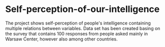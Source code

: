 # Self-perception-of-our-intelligence
The project shows self-perception of people's intelligence containing multiple relations between variables. Data set has been created basing on the survey that contains 100 responses from people asked mainly in Warsaw Center, however also among other countries.
